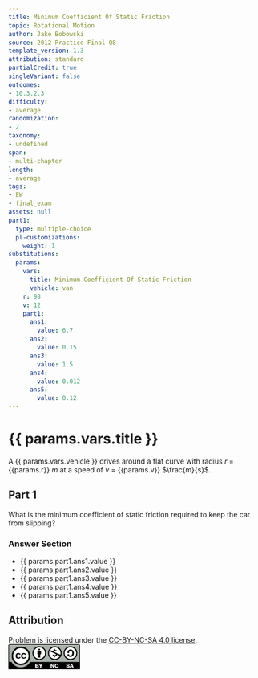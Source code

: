 ```yaml
---
title: Minimum Coefficient Of Static Friction
topic: Rotational Motion
author: Jake Bobowski
source: 2012 Practice Final Q8
template_version: 1.3
attribution: standard
partialCredit: true
singleVariant: false
outcomes:
- 10.3.2.3
difficulty:
- average
randomization:
- 2
taxonomy:
- undefined
span:
- multi-chapter
length:
- average
tags:
- EW
- final_exam
assets: null
part1:
  type: multiple-choice
  pl-customizations:
    weight: 1
substitutions:
  params:
    vars:
      title: Minimum Coefficient Of Static Friction
      vehicle: van
    r: 98
    v: 12
    part1:
      ans1:
        value: 6.7
      ans2:
        value: 0.15
      ans3:
        value: 1.5
      ans4:
        value: 0.012
      ans5:
        value: 0.12
---
```

# {{ params.vars.title }}
A {{ params.vars.vehicle }} drives around a flat curve with radius $r$ = {{params.r}} $m$ at a speed of $v$ = {{params.v}} $\frac{m}{s}$.

## Part 1

What is the minimum coefficient of static friction required to keep the car from slipping?

### Answer Section

- {{ params.part1.ans1.value }}
- {{ params.part1.ans2.value }}
- {{ params.part1.ans3.value }}
- {{ params.part1.ans4.value }}
- {{ params.part1.ans5.value }}

## Attribution

Problem is licensed under the [CC-BY-NC-SA 4.0 license](https://creativecommons.org/licenses/by-nc-sa/4.0/).<br> ![The Creative Commons 4.0 license requiring attribution-BY, non-commercial-NC, and share-alike-SA license.](https://raw.githubusercontent.com/firasm/bits/master/by-nc-sa.png)